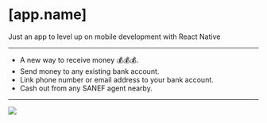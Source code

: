 # [app.name]
Just an app to level up on mobile development with React Native

---

- A new way to receive money 💰💰💰.
- Send money to any existing bank account.
- Link phone number or email address to your bank account.
- Cash out from any SANEF agent nearby.

---
![](kwiklli_giphy.gif)
